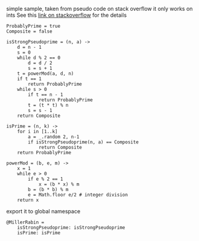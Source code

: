 simple sample, taken from pseudo code on stack overflow
it only works on ints
See this [link on stackoverflow](http://stackoverflow.com/questions/17063753/can-someone-explain-this-miller-rabin-primality-test-pseudo-code-in-simple-terms)
for the details


	ProbablyPrime = true
	Composite = false

	isStrongPseudoprime = (n, a) ->
		d = n - 1
		s = 0
		while d % 2 == 0
			d = d / 2
			s = s + 1
		t = powerMod(a, d, n)
		if t == 1 
			return ProbablyPrime
		while s > 0
			if t == n - 1
				return ProbablyPrime
			t = (t * t) % n
			s = s - 1
		return Composite

	isPrime = (n, k) ->
		for i in [1..k]
			a = _.random 2, n-1
			if isStrongPseudoprime(n, a) == Composite
				return Composite
		return ProbablyPrime

	powerMod = (b, e, m) ->
		x = 1
		while e > 0
			if e % 2 == 1
				x = (b * x) % m
			b = (b * b) % m
			e = Math.floor e/2 # integer division
		return x


export it to global namespace

	@MillerRabin = 
		isStrongPseudoprime: isStrongPseudoprime
		isPrime: isPrime